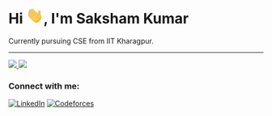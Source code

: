 <h1>Hi <img src="https://raw.githubusercontent.com/ABSphreak/ABSphreak/master/gifs/Hi.gif" height="33px">, I'm Saksham Kumar</h2>
<p>Currently pursuing CSE from IIT Kharagpur.</p>

<hr>

<a href="https://github.com/saksham-kumar-14" >
  <img height="180" src="https://github-readme-stats.vercel.app/api?username=saksham-kumar-14&show_icons=true&theme=gruvbox" />
</a>
<a href="https://github.com/saksham-kumar-14">
  <img height="180" src="https://github-readme-stats.vercel.app/api/top-langs/?username=saksham-kumar-14&layout=compact&langs_count=10" />
</a>

<br>

<h3 align="left">Connect with me:</h3>
<a href="https://www.linkedin.com/in/saksham-kumar-683930224/" target="_blank"><img src="https://img.shields.io/badge/LinkedIn-%230077B5.svg?&style=flat-square&logo=linkedin&logoColor=white" alt="LinkedIn"></a>
<a href="https://www.codeforces.com/profile/ars3nl" target="_blank"><img src="https://img.shields.io/badge/Codeforces-8A2BE2" alt="Codeforces"></a>
</p>
